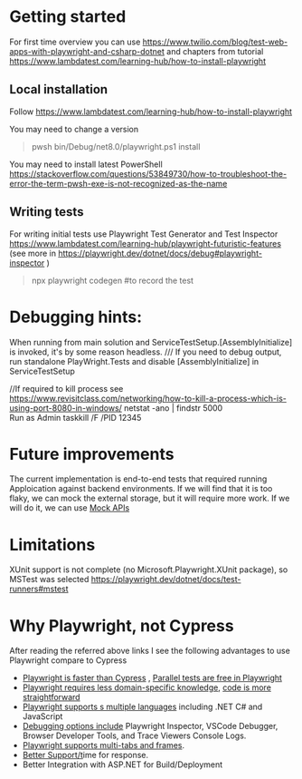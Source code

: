 # Getting started
For first time overview you can use  <https://www.twilio.com/blog/test-web-apps-with-playwright-and-csharp-dotnet>
and chapters from tutorial https://www.lambdatest.com/learning-hub/how-to-install-playwright

## Local installation

Follow https://www.lambdatest.com/learning-hub/how-to-install-playwright

You may need to change a version
> pwsh bin/Debug/net8.0/playwright.ps1 install 

You may need to install latest PowerShell https://stackoverflow.com/questions/53849730/how-to-troubleshoot-the-error-the-term-pwsh-exe-is-not-recognized-as-the-name

## Writing tests
For writing initial tests use Playwright Test Generator and Test Inspector https://www.lambdatest.com/learning-hub/playwright-futuristic-features (see more in https://playwright.dev/dotnet/docs/debug#playwright-inspector  )
> npx playwright codegen #to record the test



# Debugging hints:
 When running from main solution and ServiceTestSetup.[AssemblyInitialize] is invoked, it's by some reason headless.
/// If you need to debug output, run standalone PlayWright.Tests and disable [AssemblyInitialize] in ServiceTestSetup

//If required to kill process see https://www.revisitclass.com/networking/how-to-kill-a-process-which-is-using-port-8080-in-windows/
        netstat -ano | findstr 5000  
        Run as Admin    taskkill /F /PID 12345  
# Future improvements

The current implementation is end-to-end tests that required running Apploication against backend environments.
If we will find that it is too flaky, we can mock the external storage, but it will require more work. If we will do it, we can use  [Mock APIs](https://playwright.dev/dotnet/docs/mock)


# Limitations
XUnit support is not complete (no Microsoft.Playwright.XUnit package), so MSTest was selected https://playwright.dev/dotnet/docs/test-runners#mstest

# Why Playwright, not Cypress

After reading the referred above links I see the following advantages to  use Playwright  compare to Cypress
 
* [Playwright is faster than Cypress](https://mtlynch.io/notes/cypress-vs-playwright/#playwright-is-significantly-faster-than-cypress) , [Parallel tests are free in Playwright](https://mtlynch.io/notes/cypress-vs-playwright/#parallel-tests-are-free-in-playwright)
* [Playwright requires less domain-specific knowledge](https://mtlynch.io/notes/cypress-vs-playwright/#playwright-requires-less-domain-specific-knowledge), [code is more straightforward](https://applitools.com/blog/cypress-vs-playwright/)
*  [Playwright supports s multiple languages](https://www.browserstack.com/guide/playwright-vs-cypress) including .NET C# and JavaScript
* [Debugging options include](https://www.browserstack.com/guide/playwright-vs-cypress) Playwright Inspector, VSCode Debugger, Browser Developer Tools, and Trace Viewers Console Logs.
* [Playwright supports multi-tabs and frames](https://medium.com/sparebank1-digital/playwright-vs-cypress-1e127d9157bd).
* [Better Support/t](https://mtlynch.io/notes/cypress-vs-playwright/#playwrights-team-doesnt-feel-resource-constrained)ime for response.
* Better Integration with ASP.NET  for Build/Deployment
 
